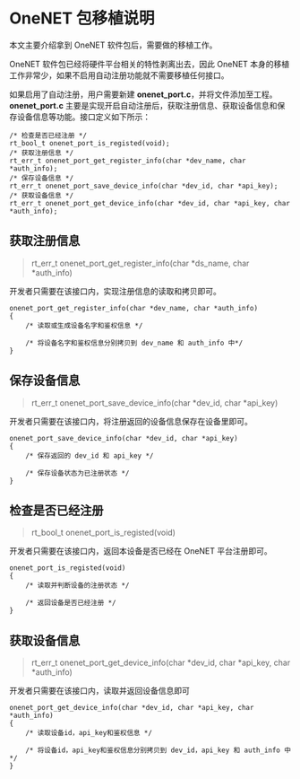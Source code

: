 # OneNET 包移植说明

本文主要介绍拿到 OneNET 软件包后，需要做的移植工作。

OneNET 软件包已经将硬件平台相关的特性剥离出去，因此 OneNET 本身的移植工作非常少，如果不启用自动注册功能就不需要移植任何接口。

如果启用了自动注册，用户需要新建 **onenet_port.c**，并将文件添加至工程。**onenet_port.c** 主要是实现开启自动注册后，获取注册信息、获取设备信息和保存设备信息等功能。接口定义如下所示： 

```{.c}
/* 检查是否已经注册 */
rt_bool_t onenet_port_is_registed(void);
/* 获取注册信息 */
rt_err_t onenet_port_get_register_info(char *dev_name, char *auth_info);
/* 保存设备信息 */
rt_err_t onenet_port_save_device_info(char *dev_id, char *api_key);
/* 获取设备信息 */
rt_err_t onenet_port_get_device_info(char *dev_id, char *api_key, char *auth_info);
```

## 获取注册信息

> rt_err_t onenet_port_get_register_info(char *ds_name, char *auth_info)

开发者只需要在该接口内，实现注册信息的读取和拷贝即可。

```{.c}
onenet_port_get_register_info(char *dev_name, char *auth_info)
{
    /* 读取或生成设备名字和鉴权信息 */
    
    /* 将设备名字和鉴权信息分别拷贝到 dev_name 和 auth_info 中*/
}
```

## 保存设备信息

> rt_err_t onenet_port_save_device_info(char *dev_id, char *api_key)

开发者只需要在该接口内，将注册返回的设备信息保存在设备里即可。

```{.c}
onenet_port_save_device_info(char *dev_id, char *api_key)
{
    /* 保存返回的 dev_id 和 api_key */
    
    /* 保存设备状态为已注册状态 */
}
```

## 检查是否已经注册

> rt_bool_t onenet_port_is_registed(void)

开发者只需要在该接口内，返回本设备是否已经在 OneNET 平台注册即可。

```{.c}
onenet_port_is_registed(void)
{
    /* 读取并判断设备的注册状态 */
    
    /* 返回设备是否已经注册 */
}
```

## 获取设备信息

> rt_err_t onenet_port_get_device_info(char *dev_id, char *api_key, char *auth_info)

开发者只需要在该接口内，读取并返回设备信息即可

```{.c}
onenet_port_get_device_info(char *dev_id, char *api_key, char *auth_info)
{
    /* 读取设备id，api_key和鉴权信息 */
    
    /* 将设备id，api_key和鉴权信息分别拷贝到 dev_id，api_key 和 auth_info 中*/
}
```